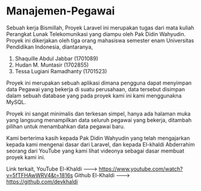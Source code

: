 # Manajemen-Pegawai
Sebuah kerja
Bismillah,
Proyek Laravel ini merupakan tugas dari mata kuliah Perangkat Lunak Telekomunikasi yang diampu oleh Pak Didin Wahyudin. 
Proyek ini dikerjakan oleh tiga orang mahasiswa semester enam Universitas Pendidikan Indonesia, diantaranya,
1. Shaquille Abdul Jabbar (1701089)
2. Hudan M. Muntasir (1702855)
3. Tessa Lugiani Ramadhanty (1701523)

Proyek ini merupakan sebuah aplikasi dimana pengguna dapat menyimpan data Pegawai yang bekerja di suatu perusahaan,
data tersebut disimpan dalam sebuah database yang pada proyek kami ini kami menggunakna MySQL.

Proyek ini sangat minimalis dan terkesan simpel, hanya ada halaman muka yang langsung menampilkan data seluruh pegawai yang bekerja, ditambah pilihan untuk menambahkan data pegawai baru.

Kami berterima kasih kepada Pak Didin Wahyudin yang telah mengajarkan kepada kami mengenai dasar dari Laravel, 
dan kepada El-khaldi Abderrahim seorang dari YouTube yang kami lihat videonya sebagai dasar membuat proyek kami ini.

Link terkait,
YouTube El-Khaldi ---> https://www.youtube.com/watch?v=5fTFHAwWRV4&t=1816s
Github El-Khaldi ---> https://github.com/devkhaldi
